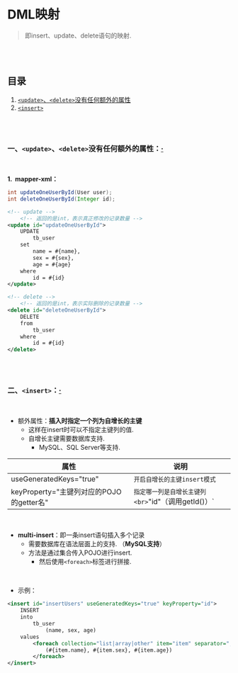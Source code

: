# DML映射
> 即insert、update、delete语句的映射.

<br><br>

## 目录

1. [`<update>`、`<delete>`没有任何额外的属性]()
2. [`<insert>`]()

<br><br>

### 一、`<update>`、`<delete>`没有任何额外的属性：[·](#目录)

<br>

**1.&nbsp; mapper-xml：**

```Java
int updateOneUserById(User user);
int deleteOneUserById(Integer id);
```

```XML
<!-- update -->
    <!-- 返回的是int，表示真正修改的记录数量 -->
<update id="updateOneUserById">
    UPDATE
        tb_user
    set
        name = #{name},
        sex = #{sex},
        age = #{age}
    where
        id = #{id}
</update>

<!-- delete -->
    <!-- 返回的是int，表示实际删除的记录数量 -->
<delete id="deleteOneUserById">
    DELETE
    from
        tb_user
    where
        id = #{id}
</delete>
```

<br><br>

### 二、`<insert>`：[·](#目录)

<br>

- 额外属性：**插入时指定一个列为自增长的主键**
   - 这样在insert时可以不指定主键列的值.
   - 自增长主键需要数据库支持.
      - MySQL、SQL Server等支持.

| 属性 | 说明 |
| --- | --- |
| useGeneratedKeys="true" | `开启自增长的主键insert模式` |
| keyProperty="主键列对应的POJO的getter名" | `指定哪一列是自增长主键列<br>`"id"（调用getId()）` |

<br>

- **multi-insert**：即一条insert语句插入多个记录
   - 需要数据库在语法层面上的支持. （**MySQL支持**）
   - 方法是通过集合传入POJO进行insert.
      - 然后使用`<foreach>`标签进行拼接.

<br>

- 示例：

```xml
<insert id="insertUsers" useGeneratedKeys="true" keyProperty="id">
    INSERT
    into
        tb_user
            (name, sex, age)
    values
        <foreach collection="list|array|other" item="item" separator=",">
            (#{item.name}, #{item.sex}, #{item.age})
        </foreach>
</insert>
```
